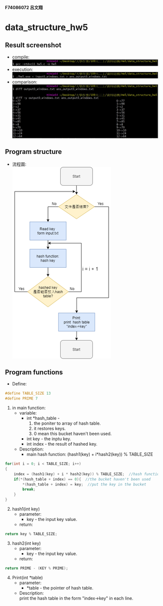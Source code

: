 #### F74086072 呂文翔
# data_structure_hw5
## Result screenshot
* compile:  
![image](https://github.com/ShawnLu31/data_structure_hw5/blob/main/compile.JPG)
* execution:  
![image](https://github.com/ShawnLu31/data_structure_hw5/blob/main/execution.JPG)
* comparison:  
![image](https://github.com/ShawnLu31/data_structure_hw5/blob/main/diff.JPG)
## Program structure
* 流程圖:  
![image](https://github.com/ShawnLu31/data_structure_hw5/blob/main/structure.png)
## Program functions
* Define:  
```c
#define TABLE_SIZE 13  
#define PRIME 7
```
1. in main function:
    * variable:
        * int *hash_table -  
            1. the poniter to array of hash table.  
            2. it restores keys.
            3. 0 mean this bucket haven't been used.
        * int key - the inptu key.
        * int index - the result of hashed key.
    * Description:  
        * main hash function: (hash1(key) + i*hash2(key)) % TABLE_SIZE
```c
for(int i = 0; i < TABLE_SIZE; i++)
{
    index = (hash1(key) + i * hash2(key)) % TABLE_SIZE;  //hash function
    if(*(hash_table + index) == 0){  //the bucket haven't been used
        *(hash_table + index) = key;  //put the key in the bucket
        break;
    }
}
```
2. hash1(int key)
    * parameter:
        * key - the input key value.
    * return:  
```c
return key % TABLE_SIZE;
```
3. hash2(int key)
    * parameter:
        * key - the input key value.
    * return:  
```c
return PRIME - (KEY % PRIME);
```
4. Print(int *table)
    * parameter:
        * *table - the pointer of hash table.
    * Description:  
        print the hash table in the form "index->key" in each line.
